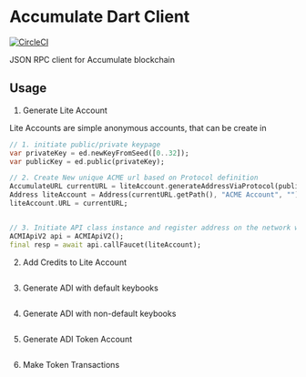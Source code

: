 # Accumulate Dart Client

[![CircleCI](https://circleci.com/gh/kompendium-ano/accumulate-dart-client/tree/master.svg?style=svg&circle-token=1ae82503101537a31f2865115486b5d64419274b)](https://circleci.com/gh/kompendium-ano/accumulate-dart-client/tree/master)

JSON RPC client for Accumulate blockchain

## Usage

1. Generate Lite Account

Lite Accounts are simple anonymous accounts, that can be create in 

```dart
// 1. initiate public/private keypage
var privateKey = ed.newKeyFromSeed([0..32]);
var publicKey = ed.public(privateKey);

// 2. Create New unique ACME url based on Protocol definition 
AccumulateURL currentURL = liteAccount.generateAddressViaProtocol(publicKey.bytes, "ACME"); 
Address liteAccount = Address(currentURL.getPath(), "ACME Account", "")
liteAccount.URL = currentURL;


// 3. Initiate API class instance and register address on the network with faucet
ACMIApiV2 api = ACMIApiV2();
final resp = await api.callFaucet(liteAccount);

```

2. Add Credits to Lite Account

```dart
```


3. Generate ADI with default keybooks

```dart
```


4. Generate ADI with non-default keybooks

```dart
```


5. Generate ADI Token Account

```dart
```


6. Make Token Transactions

```dart
```

 
